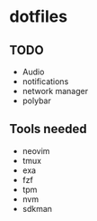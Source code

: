 # dotfiles

## TODO

- Audio
- notifications
- network manager
- polybar

## Tools needed

- neovim
- tmux
- exa
- fzf
- tpm
- nvm
- sdkman

